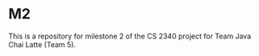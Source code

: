 # M2
This is a repository for milestone 2 of the CS 2340 project for Team Java Chai Latte (Team 5).
